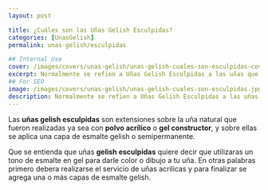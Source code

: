 ```yaml
---
layout: post

title: ¿Cuáles son las Uñas Gelish Esculpidas?
categories: [UnasGelish]
permalink: unas-gelish/esculpidas

## Internal Use
cover: /images/covers/unas-gelish/unas-gelish-cuales-son-esculpidas-cover.jpg
excerpt: Normalmente se refien a Uñas Gelish Esculpidas a las uñas que su base es de acrílico y para dar diseño y/o color se utiliza gel semipermanente.
## For SEO
image: /images/covers/unas-gelish/unas-gelish-cuales-son-esculpidas.jpg
description: Normalmente se refien a Uñas Gelish Esculpidas a las uñas que su base es de acrílico y para dar diseño y/o color se utiliza gel semipermanente.
---
```


Las **uñas gelish esculpidas** son extensiones sobre la uña natural que fueron realizadas ya sea con **polvo acrílico** o **gel constructor**, y sobre ellas se aplica una capa de esmalte gelish o semipermanente.

Que se entienda que uñas **gelish esculpidas** quiere decir que utilizaras un tono de esmalte en gel para darle color o dibujo a tu uña. En otras palabras primero debera realizarse el servicio de uñas acrilicas y para finalizar se agrega una o más capas de esmalte gelish.